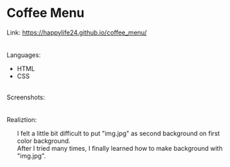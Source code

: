 # Coffee Menu
Link: https://happylife24.github.io/coffee_menu/
<br>
<br>
<br>
Languages:
<ul>
  <li>HTML</li>
  <li>CSS</li>
</ul>
<br>
Screenshots:
<br>
<br>
<br>
Realiztion:
<ul>
I felt a little bit difficult to put "img.jpg" as second background on first color background.
<br>After I tried many times, I finally learned how to make background with "img.jpg".
</ul>
